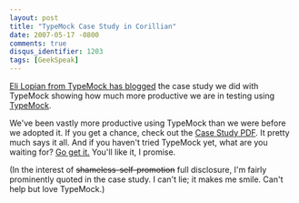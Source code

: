 ```yaml
---
layout: post
title: "TypeMock Case Study in Corillian"
date: 2007-05-17 -0800
comments: true
disqus_identifier: 1203
tags: [GeekSpeak]
---
```

[Eli Lopian from TypeMock has
blogged](http://www.elilopian.com/2007/05/16/typemock-case-study-in-corillian/)
the case study we did with TypeMock showing how much more productive we
are in testing using [TypeMock](http://www.typemock.com).
 
 We've been vastly more productive using TypeMock than we were before we
adopted it. If you get a chance, check out the [Case Study
PDF](http://www.typemock.com/files/TypeMock_Corillian_CaseStudy.pdf). It
pretty much says it all. And if you haven't tried TypeMock yet, what are
you waiting for? [Go get it.](http://www.typemock.com/Downloads.php)
You'll like it, I promise.
 
 (In the interest of ~~shameless-self-promotion~~ full disclosure, I'm
fairly prominently quoted in the case study. I can't lie; it makes me
smile. Can't help but love TypeMock.)
